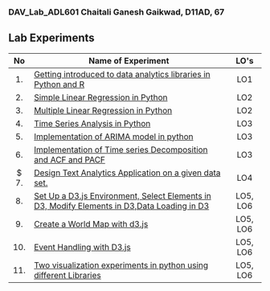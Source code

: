 ### DAV_Lab_ADL601 Chaitali Ganesh Gaikwad, D11AD, 67

## Lab Experiments
| No | Name of Experiment | LO's |
| :--: | ------------------ | :----: |
| 1. | [Getting introduced to data analytics libraries in Python and R](https://github.com/chaitali-gaikwad/DAV_Lab_ADL601/blob/main/Experiments/67_Chaitali_Exp1.ipynb)| LO1 |
| 2. | [Simple Linear Regression in Python](https://github.com/chaitali-gaikwad/DAV_Lab_ADL601/blob/main/Experiments/67_Chaitali_Exp2.ipynb)| LO2 |
| 3. | [Multiple Linear Regression in Python](https://github.com/chaitali-gaikwad/DAV_Lab_ADL601/blob/main/Experiments/67_Chaitali_Exp3.ipynb)| LO2 |
| 4. | [Time Series Analysis in Python](https://github.com/chaitali-gaikwad/DAV_Lab_ADL601/blob/main/Experiments/67_Chaitali_Exp_4_5_6_DAV.ipynb) | LO3 |
| 5. | [Implementation of ARIMA model in python](https://github.com/chaitali-gaikwad/DAV_Lab_ADL601/blob/main/Experiments/67_Chaitali_Exp_4_5_6_DAV.ipynb) | LO3 |
| 6. | [Implementation of Time series Decomposition and ACF and PACF](https://github.com/chaitali-gaikwad/DAV_Lab_ADL601/blob/main/Experiments/67_Chaitali_Exp_4_5_6_DAV.ipynb) | LO3 |
| $ 7. | [Design Text Analytics Application on a given data set.](https://github.com/chaitali-gaikwad/DAV_Lab_ADL601/blob/main/Experiments/67_Chaitali_Exp7_DAV.ipynb)| LO4 |
| 8. | [Set Up a D3.js Environment, Select Elements in D3, Modify Elements in D3,Data Loading in D3](https://github.com/chaitali-gaikwad/DAV_Lab_ADL601/blob/main/Experiments/67_Chaitali_Exp8_DAV.ipynb) | LO5, LO6 |
| 9. | [Create a World Map with d3.js](https://github.com/chaitali-gaikwad/DAV_Lab_ADL601/blob/main/Experiments/67_Chaitali_Exp9_DAV.ipynb) |LO5, LO6 | 
| 10. | [Event Handling with D3.js](https://github.com/chaitali-gaikwad/DAV_Lab_ADL601/blob/main/Experiments/67_Chaitali_Exp10_DAV.ipynb) | LO5, LO6 |
| 11. | [Two visualization experiments in python using different Libraries](https://github.com/chaitali-gaikwad/DAV_Lab_ADL601/blob/main/Experiments/67_Chaitali_Exp11_DAV.ipynb) | LO5, LO6 |
